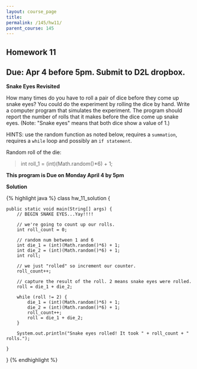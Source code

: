 ```yaml
---
layout: course_page
title: 
permalink: /145/hw11/
parent_course: 145
---
```


Homework 11
----

Due: Apr 4 before 5pm. Submit to D2L dropbox.
----

**Snake Eyes Revisited**


How many times do you have to roll a pair of dice before they come up snake eyes? You could do the experiment by rolling the dice by hand. Write a computer program that simulates the experiment. The program should report the number of rolls that it makes before the dice come up snake eyes. (Note: "Snake eyes" means that both dice show a value of 1.) 

HINTS: use the random function as noted below, requires a ```summation```, requires a ```while``` loop and possibly an ```if statement```.


Random roll of the die:

>	int roll_1 = (int)(Math.random()*6) + 1;



**This program is Due on Monday April 4 by 5pm**

**Solution**

{% highlight java %}
class hw_11_solution {
	
	public static void main(String[] args) {
		// BEGIN SNAKE EYES...Yay!!!!

		// we're going to count up our rolls.
		int roll_count = 0;

		// random num between 1 and 6
		int die_1 = (int)(Math.random()*6) + 1;
		int die_2 = (int)(Math.random()*6) + 1;
		int roll;

		// we just "rolled" so increment our counter.
		roll_count++; 
		
		// capture the result of the roll. 2 means snake eyes were rolled.
		roll = die_1 + die_2;
		
		while (roll != 2) {
			die_1 = (int)(Math.random()*6) + 1;
			die_2 = (int)(Math.random()*6) + 1;
			roll_count++;
			roll = die_1 + die_2;
		}

		System.out.println("Snake eyes rolled! It took " + roll_count + " rolls.");

	}

}
{% endhighlight %}